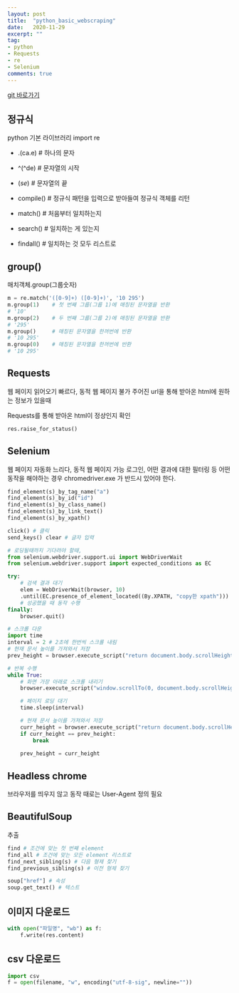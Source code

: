 ```yaml
---
layout: post
title:  "python_basic_webscraping"
date:   2020-11-29
excerpt: ""
tag:
- python
- Requests
- re
- Selenium
comments: true
---
```

[git 바로가기](https://github.com/rssungjae1/python_basic_webscraping/tree/master)

## 정규식
python 기본 라이브러리
import re
  - .(ca.e) # 하나의 문자
  - &#94;(^de) # 문자열의 시작
  - $(se$) # 문자열의 끝

  - compile() # 정규식 패턴을 입력으로 받아들여 정규식 객체를 리턴
  - match() # 처음부터 일치하는지
  - search() # 일치하는 게 있는지
  - findall() # 일치하는 것 모두 리스트로

## group() 
매치객체.group(그룹숫자)

```python
m = re.match('([0-9]+) ([0-9]+)', '10 295')
m.group(1)    # 첫 번째 그룹(그룹 1)에 매칭된 문자열을 반환
# '10'
m.group(2)    # 두 번째 그룹(그룹 2)에 매칭된 문자열을 반환
# '295'
m.group()     # 매칭된 문자열을 한꺼번에 반환
# '10 295'
m.group(0)    # 매칭된 문자열을 한꺼번에 반환
# '10 295'
```

## Requests
웹 페이지 읽어오기
빠르다, 동적 웹 페이지 불가
주어진 url을 통해 받아온 html에 원하는 정보가 있을때

Requests를 통해 받아온 html이 정상인지 확인
```python
res.raise_for_status()
```

## Selenium
웹 페이지 자동화
느리다, 동적 웹 페이지 가능
로그인, 어떤 결과에 대한 필터링 등 어떤 동작을 해야하는 경우
chromedriver.exe 가 반드시 있어야 한다.
```python
find_element(s)_by_tag_name("a")
find_element(s)_by_id("id")
find_element(s)_by_class_name()
find_element(s)_by_link_text()
find_element(s)_by_xpath()

click() # 클릭
send_keys() clear # 글자 입력

# 로딩될때까지 기다려야 할때,
from selenium.webdriver.support.ui import WebDriverWait
from selenium.webdriver.support import expected_conditions as EC

try:
    # 검색 결과 대기
    elem = WebDriverWait(browser, 10)
    .until(EC.presence_of_element_located((By.XPATH, "copy한 xpath")))
    # 성공했을 때 동작 수행
finally:
    browser.quit()

# 스크롤 다운
import time
interval = 2 # 2초에 한번씩 스크롤 내림
# 현재 문서 높이를 가져와서 저장
prev_height = browser.execute_script("return document.body.scrollHeight")

# 반복 수행
while True:
    # 화면 가장 아래로 스크롤 내리기
    browser.execute_script("window.scrollTo(0, document.body.scrollHeight)")

    # 페이지 로딩 대기
    time.sleep(interval)

    # 현재 문서 높이를 가져와서 저장
    curr_height = browser.execute_script("return document.body.scrollHeight")
    if curr_height == prev_height:
        break
    
    prev_height = curr_height
```

## Headless chrome
브라우저를 띄우지 않고 동작
때로는 User-Agent 정의 필요

## BeautifulSoup
추출
```python
find # 조건에 맞는 첫 번째 element
find_all # 조건에 맞는 모든 element 리스트로
find_next_sibling(s) # 다음 형제 찾기
find_previous_sibling(s) # 이전 형제 찾기

soup["href"] # 속성
soup.get_text() # 텍스트
```

## 이미지 다운로드
```python
with open("파일명", "wb") as f:
    f.write(res.content)
```

## csv 다운로드
```python
import csv
f = open(filename, "w", encoding("utf-8-sig", newline=""))
```
